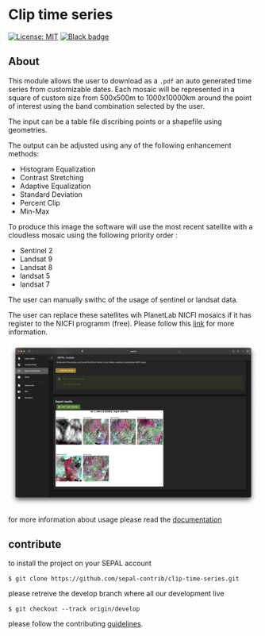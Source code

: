 # Clip time series

[![License: MIT](https://img.shields.io/badge/License-MIT-yellow.svg)](./LICENSE)
[![Black badge](https://img.shields.io/badge/code%20style-black-000000.svg)](https://github.com/psf/black)

## About

This module allows the user to download as a `.pdf` an auto generated time series from customizable dates.
Each mosaic will be represented in a square of custom size from 500x500m to 1000x10000km around the point of interest using the band combination selected by the user.

The input can be a table file discribing points or a shapefile using geometries.

The output can be adjusted using any of the following enhancement methods:

- Histogram Equalization
- Contrast Stretching
- Adaptive Equalization
- Standard Deviation
- Percent Clip
- Min-Max

To produce this image the software will use the most recent satellite with a cloudless mosaic using the following priority order :

- Sentinel 2
- Landsat 9
- Landsat 8
- landsat 5
- landsat 7

The user can manually swithc of the usage of sentinel or landsat data.

The user can replace these satellites wih PlanetLab NICFI mosaics if it has register to the NICFI programm (free). Please follow this [link](https://docs.sepal.io/en/latest/setup/nicfi.html) for more information.

![full_app](./doc/img/output_table_planet.png)

for more information about usage please read the [documentation](https://docs.sepal.io/en/latest/modules/dwn/clip-time-series.html)

## contribute

to install the project on your SEPAL account

```
$ git clone https://github.com/sepal-contrib/clip-time-series.git
```

please retreive the develop branch where all our development live

```
$ git checkout --track origin/develop
```

please follow the contributing [guidelines](CONTRIBUTING.md).
